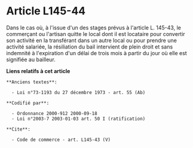 # Article L145-44

Dans le cas où, à l'issue d'un des stages prévus à l'article L. 145-43, le commerçant ou l'artisan quitte le local dont il
est locataire pour convertir son activité en la transférant dans un autre local ou pour prendre une activité salariée, la
résiliation du bail intervient de plein droit et sans indemnité à l'expiration d'un délai de trois mois à partir du jour où
elle est signifiée au bailleur.

**Liens relatifs à cet article**

	**Anciens textes**:

	  - Loi n°73-1193 du 27 décembre 1973 - art. 55 (Ab)

	**Codifié par**:

	  - Ordonnance 2000-912 2000-09-18
	  - Loi n°2003-7 2003-01-03 art. 50 I (ratification)

	**Cite**:

	  - Code de commerce - art. L145-43 (V)
